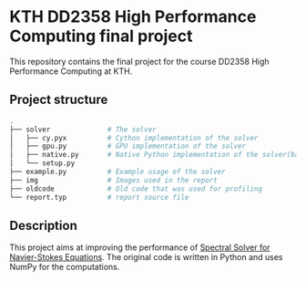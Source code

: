 # KTH DD2358 High Performance Computing final project

This repository contains the final project for the course DD2358 High Performance Computing at KTH.

## Project structure

```bash
.
├── solver              # The solver
│   ├── cy.pyx          # Cython implementation of the solver
│   ├── gpu.py          # GPU implementation of the solver
│   ├── native.py       # Native Python implementation of the solver(baseline)
│   └── setup.py
├── example.py          # Example usage of the solver
├── img                 # Images used in the report
├── oldcode             # Old code that was used for profiling
└── report.typ          # report source file
```

## Description

This project aims at improving the performance of [Spectral Solver for Navier-Stokes Equations](https://github.com/pmocz/navier-stokes-spectral-python). The original code is written in Python and uses NumPy for the computations.
